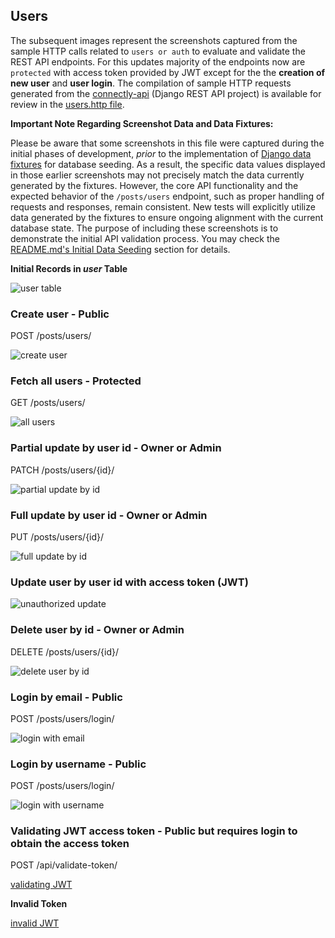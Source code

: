 ## Users

The subsequent images represent the screenshots captured from the sample HTTP calls related to `users or auth` to evaluate and validate the REST API endpoints. For this updates majority of the endpoints now are `protected` with access token provided by JWT except for the the **creation of new user** and **user login**. The compilation of sample HTTP requests generated from the [connectly-api](https://github.com/imperionite/marmite/tree/main/connectly-api) (Django REST API project) is available for review in the [users.http file](https://github.com/imperionite/marmite/blob/main/users.http).

**Important Note Regarding Screenshot Data and Data Fixtures:**

Please be aware that some screenshots in this file were captured during the initial phases of development, *prior* to the implementation of [Django data fixtures](https://docs.djangoproject.com/en/5.1/topics/db/fixtures/) for database seeding. As a result, the specific data values displayed in those earlier screenshots may not precisely match the data currently generated by the fixtures. However, the core API functionality and the expected behavior of the `/posts/users` endpoint, such as proper handling of requests and responses, remain consistent. New tests will explicitly utilize data generated by the fixtures to ensure ongoing alignment with the current database state. The purpose of including these screenshots is to demonstrate the initial API validation process. You may check the [README.md's Initial Data Seeding](https://github.com/imperionite/marmite/blob/main/README.md#ids) section for details.

**Initial Records in _user_ Table**

![user table](https://drive.google.com/uc?id=1I45Bhfrlg9x5BXvDUskIKj3oHtLaLJln)

### Create user - Public

POST /posts/users/

![create user](https://drive.google.com/uc?id=1VaKxgIw83Uk27qj2v2N5KMk2Z4cnIRTX)

### Fetch all users - Protected

GET /posts/users/

![all users](https://drive.google.com/uc?id=1MxkkouAmKWFfK4h_e7RNgqaQXkfAC8xz)

### Partial update by user id - Owner or Admin

PATCH /posts/users/{id}/

![partial update by id](https://drive.google.com/uc?id=19Ul9wKriWpsLRrhihmPmPJ3rizTc0W6d)

### Full update by user id - Owner or Admin

PUT /posts/users/{id}/

![full update by id](https://drive.google.com/uc?id=1ParXH1GYrESrXz4J-rfhgI83sBhfXwQk)

### Update user by user id with access token (JWT)

![unauthorized update](https://drive.google.com/uc?id=1ZAHjCTUz-6RwuGqYlzjYtXZik7bz8lE1)

### Delete user by id - Owner or Admin

DELETE /posts/users/{id}/

![delete user by id](https://drive.google.com/uc?id=1ELRnP2tOa9bqWwyQ8bhNoiupCv7RqdQi)

### Login by email - Public

POST /posts/users/login/ 

![login with email](https://drive.google.com/uc?id=1U8Yh4GU8V37_XNhZWzg5KJoNwIHq46_X)

### Login by username - Public

POST /posts/users/login/ 

![login with username](https://drive.google.com/uc?id=1GX_Qs-J0hZKfW0tYvwjaUtRwnrCsjo-3)

### Validating JWT access token - Public but requires login to obtain the access token

POST /api/validate-token/

[validating JWT](https://drive.google.com/uc?id=1Rbw3mXYSwFGpY-FeXX6mCwnIU74ItHPn)

**Invalid Token**

[invalid JWT](https://drive.google.com/uc?id=1sKjwU70fXE90DhXl5wEekg0JUQHdxdRf)